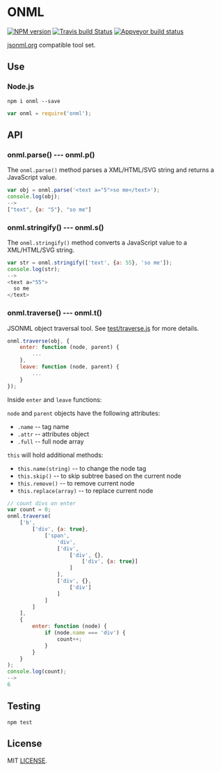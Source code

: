 # ONML
[![NPM version](https://img.shields.io/npm/v/onml.svg)](https://www.npmjs.org/package/onml)
[![Travis build Status](https://travis-ci.org/drom/onml.svg?branch=master)](https://travis-ci.org/drom/onml)
[![Appveyor build status](https://ci.appveyor.com/api/projects/status/pu0ig4ajhcsqlhjm?svg=true)](https://ci.appveyor.com/project/drom/onml)

[jsonml.org](http://www.jsonml.org/) compatible tool set.

## Use
### Node.js

```
npm i onml --save
```

```js
var onml = require('onml');
```

## API
### onml.parse() --- onml.p()
The `onml.parse()` method parses a XML/HTML/SVG string and returns a JavaScript value.

```js
var obj = onml.parse('<text a="5">so me</text>');
console.log(obj);
-->
["text", {a: "5"}, "so me"]
```

### onml.stringify() --- onml.s()
The `onml.stringify()` method converts a JavaScript value to a XML/HTML/SVG string.

```js
var str = onml.stringify(['text', {a: 55}, 'so me']);
console.log(str);
-->
<text a="55">
  so me
</text>
```

### onml.traverse() --- onml.t()
JSONML object traversal tool. See [test/traverse.js](test/traverse.js) for more details.

```js
onml.traverse(obj, {
    enter: function (node, parent) {
        ...
    },
    leave: function (node, parent) {
        ...
    }
});
```
Inside `enter` and `leave` functions:

`node` and `parent` objects have the following attributes:
  * `.name` -- tag name
  * `.attr` -- attributes object
  * `.full` -- full node array

`this` will hold additional methods:
  * `this.name(string)` -- to change the node tag
  * `this.skip()` -- to skip subtree based on the current node
  * `this.remove()` -- to remove current node
  * `this.replace(array)` -- to replace current node

```js
// count divs on enter
var count = 0;
onml.traverse(
    ['b',
        ['div', {a: true},
            ['span',
                'div',
                ['div',
                    ['div', {},
                        ['div', {a: true}]
                    ]
                ],
                ['div', {},
                    ['div']
                ]
            ]
        ]
    ],
    {
        enter: function (node) {
            if (node.name === 'div') {
                count++;
            }
        }
    }
);
console.log(count);
-->
6
```

## Testing
`npm test`

## License
MIT [LICENSE](https://github.com/drom/onml/blob/master/LICENSE).
